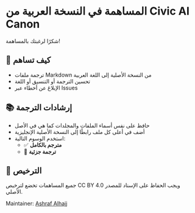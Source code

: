 # المساهمة في النسخة العربية من Civic AI Canon

شكرًا لرغبتك بالمساهمة!

## 🧩 كيف تساهم
- ترجمة ملفات Markdown من النسخة الأصلية إلى اللغة العربية
- تحسين الترجمة أو التنسيق أو اللغة
- الإبلاغ عن أخطاء عبر Issues

## 📚 إرشادات الترجمة
- حافظ على نفس أسماء الملفات والمجلدات كما هي في الأصل
- أضف في أعلى كل ملف رابطًا إلى النسخة الأصلية الإنجليزية
- استخدم الوسوم التالية:
  - ✅ **مترجم بالكامل**
  - 🚧 **ترجمة جزئية**

## 📜 الترخيص
جميع المساهمات تخضع لترخيص CC BY 4.0 ويجب الحفاظ على الإسناد للمصدر الأصلي.

Maintainer: [Ashraf Alhajj](https://github.com/asherxor)
